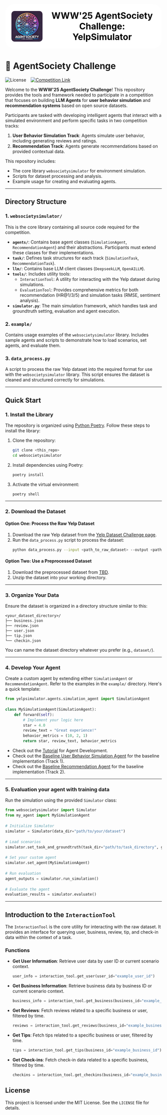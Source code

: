 <div style="text-align: center; display: flex; align-items: center; justify-content: center; background-color: white; padding: 20px; border-radius: 30px;">
  <img src="./static/ASC.jpg" alt="AgentSociety Challenge Logo" width="100" style="margin-right: 20px; border-radius: 10%;">
  <h1 style="color: black; margin: 0; font-size: 2em;">WWW'25 AgentSociety Challenge: YelpSimulator</h1>
</div>

# 🚀 AgentSociety Challenge
![License](https://img.shields.io/badge/license-MIT-green) &ensp;
[![Competition Link](https://img.shields.io/badge/competition-link-orange)](https://www.codabench.org/competitions/4574/)

Welcome to the **WWW'25 AgentSociety Challenge**! This repository provides the tools and framework needed to participate in a competition that focuses on building **LLM Agents** for **user behavior simulation** and **recommendation systems** based on open source datasets.

Participants are tasked with developing intelligent agents that interact with a simulated environment and perform specific tasks in two competition tracks:
1. **User Behavior Simulation Track**: Agents simulate user behavior, including generating reviews and ratings.
2. **Recommendation Track**: Agents generate recommendations based on provided contextual data.

This repository includes:
- The core library `websocietysimulator` for environment simulation.
- Scripts for dataset processing and analysis.
- Example usage for creating and evaluating agents.

---

## Directory Structure

### 1. **`websocietysimulator/`**  
This is the core library containing all source code required for the competition.

- **`agents/`**: Contains base agent classes (`SimulationAgent`, `RecommendationAgent`) and their abstractions. Participants must extend these classes for their implementations.
- **`task/`**: Defines task structures for each track (`SimulationTask`, `RecommendationTask`).
- **`llm/`**: Contains base LLM client classes (`DeepseekLLM`, `OpenAILLM`).
- **`tools/`**: Includes utility tools:
  - `InteractionTool`: A utility for interacting with the Yelp dataset during simulations.
  - `EvaluationTool`: Provides comprehensive metrics for both recommendation (HR@1/3/5) and simulation tasks (RMSE, sentiment analysis).
- **`simulator.py`**: The main simulation framework, which handles task and groundtruth setting, evaluation and agent execution.

### 2. **`example/`**  
Contains usage examples of the `websocietysimulator` library. Includes sample agents and scripts to demonstrate how to load scenarios, set agents, and evaluate them.

### 3. **`data_process.py`**  
A script to process the raw Yelp dataset into the required format for use with the `websocietysimulator` library. This script ensures the dataset is cleaned and structured correctly for simulations.

---

## Quick Start

### 1. Install the Library

The repository is organized using [Python Poetry](https://python-poetry.org/). Follow these steps to install the library:

1. Clone the repository:
   ```bash
   git clone <this_repo>
   cd websocietysimulator
   ```

2. Install dependencies using Poetry:
   ```bash
   poetry install
   ```

3. Activate the virtual environment:
   ```bash
   poetry shell
   ```

---

### 2. Download the Dataset

#### Option One: Process the Raw Yelp Dataset
1. Download the raw Yelp dataset from the [Yelp Dataset Challenge page](https://www.yelp.com/dataset).
2. Run the `data_process.py` script to process the dataset:
   ```bash
   python data_process.py --input <path_to_raw_dataset> --output <path_to_processed_dataset>
   ```

#### Option Two: Use a Preprocessed Dataset
1. Download the preprocessed dataset from [TBD]().
2. Unzip the dataset into your working directory.

---

### 3. Organize Your Data

Ensure the dataset is organized in a directory structure similar to this:

```
<your_dataset_directory>/
├── business.json
├── review.json
├── user.json
├── tip.json
└── checkin.json
```

You can name the dataset directory whatever you prefer (e.g., `dataset/`).

---

### 4. Develop Your Agent

Create a custom agent by extending either `SimulationAgent` or `RecommendationAgent`. Refer to the examples in the `example/` directory. Here's a quick template:

```python
from yelpsimulator.agents.simulation_agent import SimulationAgent

class MySimulationAgent(SimulationAgent):
    def forward(self):
        # Implement your logic here
        star = 4.0
        review_text = "Great experience!"
        behavior_metrics = (10, 2, 1)
        return star, review_text, behavior_metrics
```

- Check out the [Tutorial](./tutorials/agent_development.md) for Agent Development.
- Check out the [Baseline User Behavior Simulation Agent](./example/userBehaviorSimulation.py) for the baseline implementation (Track 1).
- Check out the [Baseline Recommendation Agent](./example/recommendation.py) for the baseline implementation (Track 2).
---

### 5. Evaluation your agent with training data

Run the simulation using the provided `Simulator` class:

```python
from websocietysimulator import Simulator
from my_agent import MySimulationAgent

# Initialize Simulator
simulator = Simulator(data_dir="path/to/your/dataset")

# Load scenarios
simulator.set_task_and_groundtruth(task_dir="path/to/task_directory", groundtruth_dir="path/to/groundtruth_directory")

# Set your custom agent
simulator.set_agent(MySimulationAgent)

# Run evaluation
agent_outputs = simulator.run_simulation()

# Evaluate the agent
evaluation_results = simulator.evaluate()
```

---

## Introduction to the `InteractionTool`

The `InteractionTool` is the core utility for interacting with the raw dataset. It provides an interface for querying user, business, review, tip, and check-in data within the context of a task.

### Functions

- **Get User Information**:
  Retrieve user data by user ID or current scenario context.
  ```python
  user_info = interaction_tool.get_user(user_id="example_user_id")
  ```

- **Get Business Information**:
  Retrieve business data by business ID or current scenario context.
  ```python
  business_info = interaction_tool.get_business(business_id="example_business_id")
  ```

- **Get Reviews**:
  Fetch reviews related to a specific business or user, filtered by time.
  ```python
  reviews = interaction_tool.get_reviews(business_id="example_business_id")
  ```

- **Get Tips**:
  Fetch tips related to a specific business or user, filtered by time.
  ```python
  tips = interaction_tool.get_tips(business_id="example_business_id")
  ```

- **Get Check-ins**:
  Fetch check-in data related to a specific business, filtered by time.
  ```python
  checkins = interaction_tool.get_checkins(business_id="example_business_id")
  ```


## License

This project is licensed under the MIT License. See the `LICENSE` file for details.